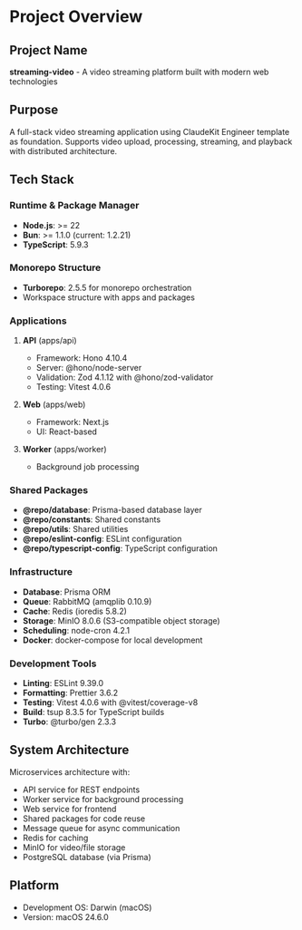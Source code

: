 # Project Overview

## Project Name

**streaming-video** - A video streaming platform built with modern web technologies

## Purpose

A full-stack video streaming application using ClaudeKit Engineer template as foundation. Supports video upload, processing, streaming, and playback with distributed architecture.

## Tech Stack

### Runtime & Package Manager

- **Node.js**: >= 22
- **Bun**: >= 1.1.0 (current: 1.2.21)
- **TypeScript**: 5.9.3

### Monorepo Structure

- **Turborepo**: 2.5.5 for monorepo orchestration
- Workspace structure with apps and packages

### Applications

1. **API** (apps/api)
   - Framework: Hono 4.10.4
   - Server: @hono/node-server
   - Validation: Zod 4.1.12 with @hono/zod-validator
   - Testing: Vitest 4.0.6

2. **Web** (apps/web)
   - Framework: Next.js
   - UI: React-based

3. **Worker** (apps/worker)
   - Background job processing

### Shared Packages

- **@repo/database**: Prisma-based database layer
- **@repo/constants**: Shared constants
- **@repo/utils**: Shared utilities
- **@repo/eslint-config**: ESLint configuration
- **@repo/typescript-config**: TypeScript configuration

### Infrastructure

- **Database**: Prisma ORM
- **Queue**: RabbitMQ (amqplib 0.10.9)
- **Cache**: Redis (ioredis 5.8.2)
- **Storage**: MinIO 8.0.6 (S3-compatible object storage)
- **Scheduling**: node-cron 4.2.1
- **Docker**: docker-compose for local development

### Development Tools

- **Linting**: ESLint 9.39.0
- **Formatting**: Prettier 3.6.2
- **Testing**: Vitest 4.0.6 with @vitest/coverage-v8
- **Build**: tsup 8.3.5 for TypeScript builds
- **Turbo**: @turbo/gen 2.3.3

## System Architecture

Microservices architecture with:

- API service for REST endpoints
- Worker service for background processing
- Web service for frontend
- Shared packages for code reuse
- Message queue for async communication
- Redis for caching
- MinIO for video/file storage
- PostgreSQL database (via Prisma)

## Platform

- Development OS: Darwin (macOS)
- Version: macOS 24.6.0
